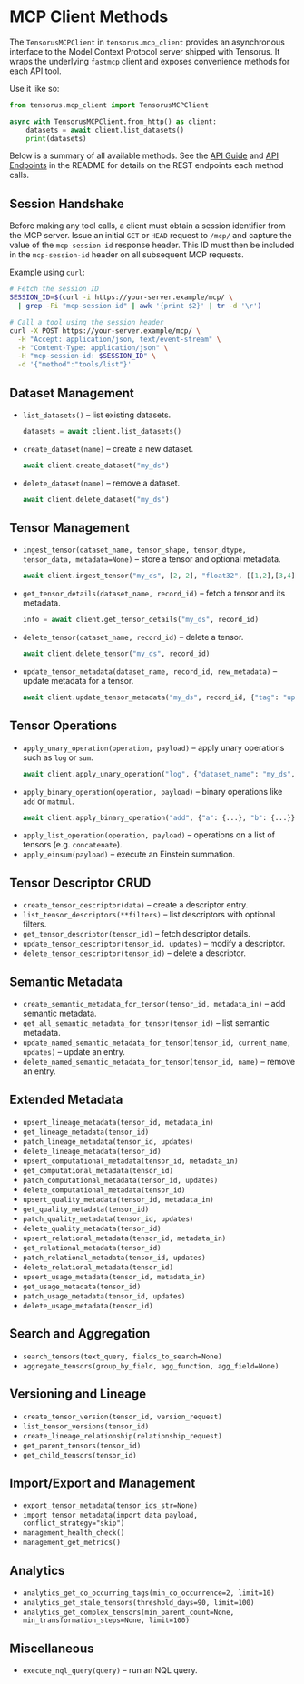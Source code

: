 # MCP Client Methods

The `TensorusMCPClient` in `tensorus.mcp_client` provides an asynchronous interface to the
Model Context Protocol server shipped with Tensorus.  It wraps the underlying
`fastmcp` client and exposes convenience methods for each API tool.

Use it like so:

```python
from tensorus.mcp_client import TensorusMCPClient

async with TensorusMCPClient.from_http() as client:
    datasets = await client.list_datasets()
    print(datasets)
```

Below is a summary of all available methods.  See the
[API Guide](api_guide.md) and [API Endpoints](../README.md#api-endpoints) in the
README for details on the REST endpoints each method calls.

## Session Handshake

Before making any tool calls, a client must obtain a session identifier from the
MCP server. Issue an initial `GET` or `HEAD` request to `/mcp/` and capture the
value of the `mcp-session-id` response header. This ID must then be included in
the `mcp-session-id` header on all subsequent MCP requests.

Example using `curl`:

```bash
# Fetch the session ID
SESSION_ID=$(curl -i https://your-server.example/mcp/ \
  | grep -Fi "mcp-session-id" | awk '{print $2}' | tr -d '\r')

# Call a tool using the session header
curl -X POST https://your-server.example/mcp/ \
  -H "Accept: application/json, text/event-stream" \
  -H "Content-Type: application/json" \
  -H "mcp-session-id: $SESSION_ID" \
  -d '{"method":"tools/list"}'
```

## Dataset Management

- `list_datasets()` – list existing datasets.
  ```python
  datasets = await client.list_datasets()
  ```
- `create_dataset(name)` – create a new dataset.
  ```python
  await client.create_dataset("my_ds")
  ```
- `delete_dataset(name)` – remove a dataset.
  ```python
  await client.delete_dataset("my_ds")
  ```

## Tensor Management

- `ingest_tensor(dataset_name, tensor_shape, tensor_dtype, tensor_data, metadata=None)` –
  store a tensor and optional metadata.
  ```python
  await client.ingest_tensor("my_ds", [2, 2], "float32", [[1,2],[3,4]])
  ```
- `get_tensor_details(dataset_name, record_id)` – fetch a tensor and its metadata.
  ```python
  info = await client.get_tensor_details("my_ds", record_id)
  ```
- `delete_tensor(dataset_name, record_id)` – delete a tensor.
  ```python
  await client.delete_tensor("my_ds", record_id)
  ```
- `update_tensor_metadata(dataset_name, record_id, new_metadata)` – update metadata for a tensor.
  ```python
  await client.update_tensor_metadata("my_ds", record_id, {"tag": "updated"})
  ```

## Tensor Operations

- `apply_unary_operation(operation, payload)` – apply unary operations such as `log` or `sum`.
  ```python
  await client.apply_unary_operation("log", {"dataset_name": "my_ds", "record_id": record_id})
  ```
- `apply_binary_operation(operation, payload)` – binary operations like `add` or `matmul`.
  ```python
  await client.apply_binary_operation("add", {"a": {...}, "b": {...}})
  ```
- `apply_list_operation(operation, payload)` – operations on a list of tensors (e.g. `concatenate`).
- `apply_einsum(payload)` – execute an Einstein summation.

## Tensor Descriptor CRUD

- `create_tensor_descriptor(data)` – create a descriptor entry.
- `list_tensor_descriptors(**filters)` – list descriptors with optional filters.
- `get_tensor_descriptor(tensor_id)` – fetch descriptor details.
- `update_tensor_descriptor(tensor_id, updates)` – modify a descriptor.
- `delete_tensor_descriptor(tensor_id)` – delete a descriptor.

## Semantic Metadata

- `create_semantic_metadata_for_tensor(tensor_id, metadata_in)` – add semantic metadata.
- `get_all_semantic_metadata_for_tensor(tensor_id)` – list semantic metadata.
- `update_named_semantic_metadata_for_tensor(tensor_id, current_name, updates)` – update an entry.
- `delete_named_semantic_metadata_for_tensor(tensor_id, name)` – remove an entry.

## Extended Metadata

- `upsert_lineage_metadata(tensor_id, metadata_in)`
- `get_lineage_metadata(tensor_id)`
- `patch_lineage_metadata(tensor_id, updates)`
- `delete_lineage_metadata(tensor_id)`
- `upsert_computational_metadata(tensor_id, metadata_in)`
- `get_computational_metadata(tensor_id)`
- `patch_computational_metadata(tensor_id, updates)`
- `delete_computational_metadata(tensor_id)`
- `upsert_quality_metadata(tensor_id, metadata_in)`
- `get_quality_metadata(tensor_id)`
- `patch_quality_metadata(tensor_id, updates)`
- `delete_quality_metadata(tensor_id)`
- `upsert_relational_metadata(tensor_id, metadata_in)`
- `get_relational_metadata(tensor_id)`
- `patch_relational_metadata(tensor_id, updates)`
- `delete_relational_metadata(tensor_id)`
- `upsert_usage_metadata(tensor_id, metadata_in)`
- `get_usage_metadata(tensor_id)`
- `patch_usage_metadata(tensor_id, updates)`
- `delete_usage_metadata(tensor_id)`

## Search and Aggregation

- `search_tensors(text_query, fields_to_search=None)`
- `aggregate_tensors(group_by_field, agg_function, agg_field=None)`

## Versioning and Lineage

- `create_tensor_version(tensor_id, version_request)`
- `list_tensor_versions(tensor_id)`
- `create_lineage_relationship(relationship_request)`
- `get_parent_tensors(tensor_id)`
- `get_child_tensors(tensor_id)`

## Import/Export and Management

- `export_tensor_metadata(tensor_ids_str=None)`
- `import_tensor_metadata(import_data_payload, conflict_strategy="skip")`
- `management_health_check()`
- `management_get_metrics()`

## Analytics

- `analytics_get_co_occurring_tags(min_co_occurrence=2, limit=10)`
- `analytics_get_stale_tensors(threshold_days=90, limit=100)`
- `analytics_get_complex_tensors(min_parent_count=None, min_transformation_steps=None, limit=100)`

## Miscellaneous

- `execute_nql_query(query)` – run an NQL query.

